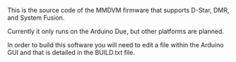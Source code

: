 This is the source code of the MMDVM firmware that supports D-Star, DMR, and System Fusion.

Currently it only runs on the Arduino Due, but other platforms are planned.

In order to build this software you will need to edit a file within the Arduino GUI and that is detailed in the BUILD.txt file.
